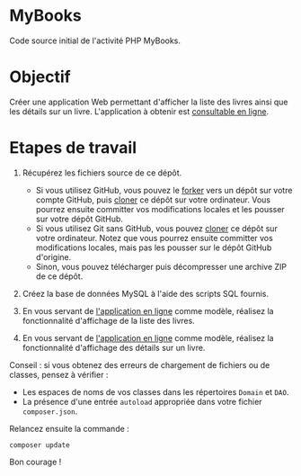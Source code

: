 # MyBooks

Code source initial de l'activité PHP MyBooks.

# Objectif

Créer une application Web permettant d'afficher la liste des livres ainsi que les détails sur un livre.
L'application à obtenir est [consultable en ligne](https://oc-mybooks.herokuapp.com/).

# Etapes de travail

1. Récupérez les fichiers source de ce dépôt. 

    * Si vous utilisez GitHub, vous pouvez le [forker](https://help.github.com/articles/fork-a-repo/) vers un dépôt sur votre compte GitHub, puis [cloner](http://git-scm.com/book/fr/v1/Les-bases-de-Git-D%C3%A9marrer-un-d%C3%A9p%C3%B4t-Git) ce dépôt sur votre ordinateur. Vous pourrez ensuite committer vos modifications locales et les pousser sur votre dépôt GitHub.
    * Si vous utilisez Git sans GitHub, vous pouvez [cloner](http://git-scm.com/book/fr/v1/Les-bases-de-Git-D%C3%A9marrer-un-d%C3%A9p%C3%B4t-Git) ce dépôt sur votre ordinateur. Notez que vous pourrez ensuite committer vos modifications locales, mais pas les pousser sur le dépôt GitHub d'origine.
    * Sinon, vous pouvez télécharger puis décompresser une archive ZIP de ce dépôt.

2. Créez la base de données MySQL à l'aide des scripts SQL fournis.

3. En vous servant de [l'application en ligne](https://oc-mybooks.herokuapp.com/) comme modèle, réalisez la fonctionnalité d'affichage de la liste des livres.

4. En vous servant de [l'application en ligne](https://oc-mybooks.herokuapp.com/) comme modèle, réalisez la fonctionnalité d'affichage des détails sur un livre.

Conseil : si vous obtenez des erreurs de chargement de fichiers ou de classes, pensez à vérifier :

* Les espaces de noms de vos classes dans les répertoires `Domain` et `DAO`.
* La présence d'une entrée `autoload` appropriée dans votre fichier `composer.json`.

Relancez ensuite la commande :

    composer update

Bon courage !
